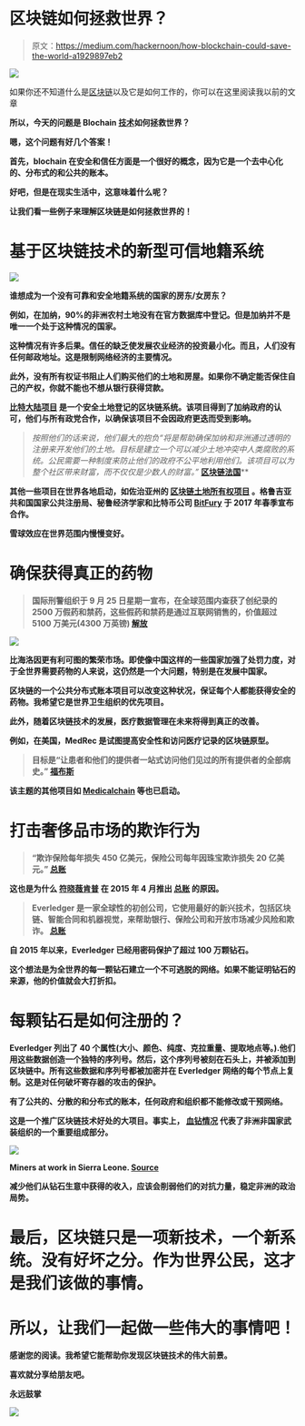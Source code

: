# 区块链如何拯救世界？

> 原文：<https://medium.com/hackernoon/how-blockchain-could-save-the-world-a1929897eb2>

![](img/61e531d17067ed7e6a6f1b0b6ede3e5b.png)

如果你还不知道什么是[区块链](https://hackernoon.com/tagged/blockchain)以及它是如何工作的，你可以在这里阅读我以前的文章[](https://hackernoon.com/bitcoin-is-a-cryptocurrency-based-on-a-blockchain-but-how-does-it-work-7dbed28dedcc)

**所以，今天的问题是 Blochain [技术](https://hackernoon.com/tagged/technology)如何拯救世界？**

**嗯，这个问题有好几个答案！**

**首先，blochain 在安全和信任方面是一个很好的概念，因为它是一个去中心化的、分布式的和公共的账本。**

**好吧，但是在现实生活中，这意味着什么呢？**

**让我们看一些例子来理解区块链是如何拯救世界的！**

# **基于区块链技术的新型可信地籍系统**

**![](img/9591e80a2f899eee0ad1a3a3181f5454.png)**

**谁想成为一个没有可靠和安全地籍系统的国家的房东/女房东？**

**例如，在加纳，90%的非洲农村土地没有在官方数据库中登记。但是加纳并不是唯一一个处于这种情况的国家。**

**这种情况有许多后果。信任的缺乏使发展农业经济的投资最小化。而且，人们没有任何邮政地址。这是限制网络经济的主要情况。**

**此外，没有所有权证书阻止人们购买他们的土地和房屋。如果你不确定能否保住自己的产权，你就不能也不想从银行获得贷款。**

**[**比特大陆项目**](http://www.bitland.world/overview/) 是一个安全土地登记的区块链系统。该项目得到了加纳政府的认可，他们与所有政党合作，以确保该项目不会因政府更迭而受到影响。**

> **按照他们的话来说，他们最大的抱负*“将是帮助确保加纳和非洲通过透明的注册来开发他们的土地。目标是建立一个可以减少土地冲突中人类腐败的系统。公民需要一种制度来防止他们的政府不公平地利用他们。该项目可以为整个社区带来财富，而不仅仅是少数人的财富。”* [**区块链法国**](https://blockchainfrance.net/2016/03/03/des-cadastres-sur-la-blockchain/)**

**其他一些项目在世界各地启动，如佐治亚州的 [**区块链土地所有权项目**](https://bitcoinmagazine.com/articles/bitfury-announces-blockchain-land-titling-project-with-the-republic-of-georgia-and-economist-hernando-de-soto-1461769012/) 。格鲁吉亚共和国国家公共注册局、秘鲁经济学家[](https://en.wikipedia.org/wiki/Hernando_de_Soto_Polar)**和比特币公司 [**BitFury**](http://bitfury.com/) 于 2017 年春季宣布合作。****

****雪球效应在世界范围内慢慢变好。****

# ****确保获得真正的药物****

> ****国际刑警组织于 9 月 25 日星期一宣布，在全球范围内查获了创纪录的 2500 万假药和禁药，这些假药和禁药是通过互联网销售的，价值超过 5100 万美元(4300 万英镑) [**解放**](http://www.liberation.fr/planete/2017/10/01/faux-medicaments-un-fleau-mondial-tres-lucratif_1592623)****

****![](img/070460c946cc822286cca9bdd1d18918.png)****

****比海洛因更有利可图的繁荣市场。即使像中国这样的一些国家加强了处罚力度，对于全世界需要药物的人来说，这仍然是一个大问题，特别是在发展中国家。****

****区块链的一个公共分布式账本项目可以改变这种状况，保证每个人都能获得安全的药物。我希望它是世界卫生组织的优先项目。****

****此外，随着区块链技术的发展，医疗数据管理在未来将得到真正的改善。****

****例如，在美国，MedRec 是试图提高安全性和访问医疗记录的区块链原型。****

> ****目标是“让患者和他们的提供者一站式访问他们见过的所有提供者的全部病史。” [**福布斯**](https://www.forbes.com/sites/bernardmarr/2017/11/29/this-is-why-blockchains-will-transform-healthcare/#510ed2861ebe)****

****该主题的其他项目如 [**Medicalchain**](https://medicalchain.com/en/) 等也已启动。****

# ****打击奢侈品市场的欺诈行为****

> ****“欺诈保险每年损失 450 亿美元，保险公司每年因珠宝欺诈损失 20 亿美元。” [**总账**](https://www.everledger.io/)****

****这也是为什么 [**符晓薇肯普**](https://twitter.com/leanne_kemp) 在 2015 年 4 月推出 [**总账**](https://www.everledger.io/) 的原因。****

> ****Everledger 是一家全球性的初创公司，它使用最好的新兴技术，包括区块链、智能合同和机器视觉，来帮助银行、保险公司和开放市场减少风险和欺诈。 [**总账**](https://www.everledger.io/)****

****自 2015 年以来，Everledger 已经用密码**保护了超过 100 万颗钻石**。****

****这个想法是为全世界的每一颗钻石建立一个不可逃脱的网络。如果不能证明钻石的来源，他的价值就会大打折扣。****

# ****每颗钻石是如何注册的？****

****Everledger 列出了 40 个属性(大小、颜色、纯度、克拉重量、提取地点等。).他们用这些数据创造一个独特的序列号。然后，这个序列号被刻在石头上，并被添加到区块链中。所有这些数据和序列号都被加密并在 Everledger 网络的每个节点上复制。这是对任何破坏寄存器的攻击的保护。****

****有了公共的、分散的和分布式的账本，任何政府和组织都不能修改或干预网络。****

****这是一个推广区块链技术好处的大项目。事实上， [**血钻情况**](https://www.globalwitness.org/en/campaigns/conflict-diamonds/) 代表了非洲非国家武装组织的一个重要组成部分。****

****![](img/7077b08399bbb711d448646a903b1a5b.png)****

****Miners at work in Sierra Leone. [Source](https://thevelvetrocket.com/2014/01/28/photo-of-the-day-artisanal-gold-miners-in-sierra-leone/)****

****减少他们从钻石生意中获得的收入，应该会削弱他们的对抗力量，稳定非洲的政治局势。****

# ****最后，区块链只是一项新技术，一个新系统。没有好坏之分。作为世界公民，这才是我们该做的事情。****

# ****所以，让我们一起做一些伟大的事情吧！****

****感谢您的阅读。我希望它能帮助你发现区块链技术的伟大前景。****

****喜欢就分享给朋友吧。****

****永远鼓掌****

****![](img/9fee24c7cbef725d7082ea92afc3d1cc.png)****